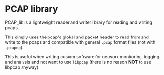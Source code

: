 # PCAP library

PCAP_lib is a lightweight reader and writer library for reading and writing pcaps.

This simply uses the pcap's global and packet header to read from and write to the pcaps and compatible with general `.pcap` format files (not with `.pcapng`).

This is useful when writing custom software for network monitoring, logging and analysis and not want to use `libpcap` (there is no reason **NOT** to use libpcap anyway).

